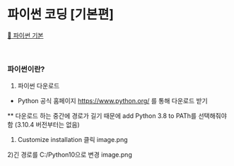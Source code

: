 # 파이썬 코딩 [기본편] 
[:link: 파이썬 기본 ](https://youtube.com/watch?v=kWiCuklohdY&feature=share)  

<br>

### 파이썬이란?

1. 파이썬 다운로드
 - Python 공식 홈페이지 https://www.python.org/ 를 통해 다운로드 받기
 
 ** 다운로드 하는 중간에 경로가 길기 때문에 add Python 3.8 to PATh를 선택해줘야 함 (3.10.4 버전부터는 없음)

1) Customize installation 클릭
image.png

2)긴 경로를 C:/Python10으로 변경 
image.png

``` 